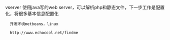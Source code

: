 vserver
      使用java写的web server，可以解析php和静态文件，下一步工作是配置化，将很多基本信息配置化
      
      开发环境netbeans，linux
      
      http://www.echocool.net/findme
